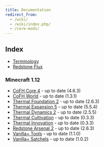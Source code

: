 ```yaml
---
title: Documentation
redirect_from:
  - /wiki/
  - /wiki/index.php/
  - /core-mods/
---
```


Index
-----

* [Terminology](/docs/terminology/)
* [Redstone Flux](/docs/redstone-flux/)

<!-- Arrow symbol: → -->

### Minecraft 1.12
* [CoFH Core 4](/docs/1.12/cofh-core-4/) - <span class="uk-text-small uk-text-success">up to date (4.6.3)</span>
* [CoFH World](/docs/1.12/cofh-world/) - <span class="uk-text-small uk-text-success">up to date (1.3.1)</span>
* [Thermal Foundation 2](/docs/1.12/thermal-foundation-2/) - <span class="uk-text-small uk-text-success">up to date (2.6.3)</span>
* [Thermal Expansion 5](/docs/1.12/thermal-expansion-5/) - <span class="uk-text-small uk-text-success">up to date (5.5.4)</span>
* [Thermal Dynamics 2](/docs/1.12/thermal-dynamics-2/) - <span class="uk-text-small uk-text-success">up to date (2.5.5)</span>
* [Thermal Cultivation](/docs/1.12/thermal-cultivation/) - <span class="uk-text-small uk-text-success">up to date (0.3.3)</span>
* [Thermal Innovation](/docs/1.12/thermal-innovation/) - <span class="uk-text-small uk-text-success">up to date (0.3.3)</span>
* [Redstone Arsenal 2](/docs/1.12/redstone-arsenal-2/) - <span class="uk-text-small uk-text-success">up to date (2.6.3)</span>
* [Vanilla+ Tools](/docs/1.12/vanillaplus-tools/) - <span class="uk-text-small uk-text-success">up to date (1.1.0)</span>
* [Vanilla+ Satchels](/docs/1.12/vanillaplus-satchels/) - <span class="uk-text-small uk-text-success">up to date (1.0.2)</span>

<!--
### Minecraft 1.7
* [CoFH Core 3](/docs/1.7/cofh-core-3/)
* [Thermal Foundation 1](/docs/1.7/thermal-foundation-1/)
* [Thermal Expansion 4](/docs/1.7/thermal-expansion-4/)
* [Thermal Dynamics 1](/docs/1.7/thermal-dynamics-1/)
* [Redstone Arsenal 1.1](/docs/1.7/redstone-arsenal-1.1/)
* [MineFactory Reloaded 2.8](/docs/1.7/minefactory-reloaded-2.8/)
* [Nether Ores 2.3](/docs/1.7/nether-ores-2.3/)

### Minecraft 1.6
* [CoFH Core 2](/docs/1.6/cofh-core-2/)
* [Thermal Expansion 3](/docs/1.6/thermal-expansion-3/)
* [Redstone Arsenal 1.0](/docs/1.6/redstone-arsenal-1.0/)
* [MineFactory Reloaded 2.7](/docs/1.6/minefactory-reloaded-2.7/)
* [Nether Ores 2.2](/docs/1.6/nether-ores-2.2/)
-->
